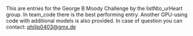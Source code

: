 This are entries for the George B Moody Challenge by the listNto_urHeart group. 
In team_code there is the best performing entry. Another GPU-using code with additional models is also provided.
In case of question you can contact: philip0403@gmx.de
